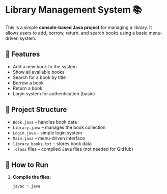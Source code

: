 # Library Management System 📚

This is a simple **console-based Java project** for managing a library. It allows users to add, borrow, return, and search books using a basic menu-driven system.

## 🚀 Features
- Add a new book to the system
- Show all available books
- Search for a book by title
- Borrow a book
- Return a book
- Login system for authentication (basic)

## 📁 Project Structure
- `Book.java` – handles book data
- `Library.java` – manages the book collection
- `Login.java` – simple login system
- `Main.java` – menu-driven interface
- `library_books.txt` – stores book data
- `.class` files – compiled Java files (not needed for GitHub)

## 🔧 How to Run

1. **Compile the files:**
   ```bash
   javac *.java
